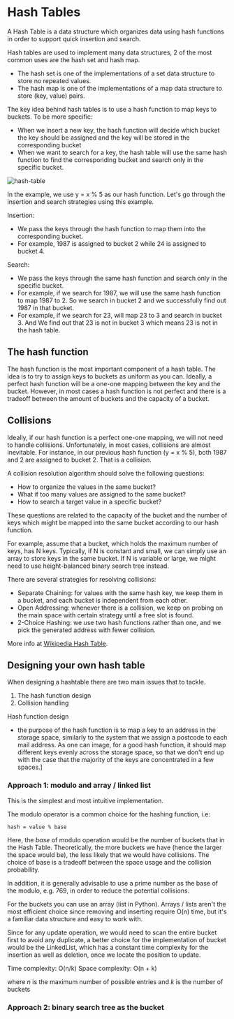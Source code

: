 # Hash Tables

A Hash Table is a data structure which organizes data using hash functions in
order to support quick insertion and search.

Hash tables are used to implement many data structures, 2 of the most common
uses are the hash set and hash map.

- The hash set is one of the implementations of a set data structure to store no
  repeated values.
- The hash map is one of the implementations of a map data structure to store
  (key, value) pairs.

The key idea behind hash tables is to use a hash function to map keys to
buckets. To be more specific:

- When we insert a new key, the hash function will decide which bucket the key
  should be assigned and the key will be stored in the corresponding bucket
- When we want to search for a key, the hash table will use the same hash
  function to find the corresponding bucket and search only in the specific
  bucket.

![hash-table](https://www.dropbox.com/s/km0x4g5mp0lbvs6/hash-table.png?raw=1)

In the example, we use y = x % 5 as our hash function. Let's go through the
insertion and search strategies using this example.

Insertion:

- We pass the keys through the hash function to map them into the corresponding
  bucket.
- For example, 1987 is assigned to bucket 2 while 24 is assigned to bucket 4.

Search:

- We pass the keys through the same hash function and search only in the
  specific bucket.
- For example, if we search for 1987, we will use the same hash function to map
  1987 to 2. So we search in bucket 2 and we successfully find out 1987 in that
  bucket.
- For example, if we search for 23, will map 23 to 3 and search in bucket 3. And
  We find out that 23 is not in bucket 3 which means 23 is not in the hash
  table.

## The hash function

The hash function is the most important component of a hash table. The idea is
to try to assign keys to buckets as uniform as you can. Ideally, a perfect hash
function will be a one-one mapping between the key and the bucket. However, in
most cases a hash function is not perfect and there is a tradeoff between the
amount of buckets and the capacity of a bucket.

## Collisions

Ideally, if our hash function is a perfect one-one mapping, we will not need to
handle collisions. Unfortunately, in most cases, collisions are almost
inevitable. For instance, in our previous hash function (y = x % 5), both 1987
and 2 are assigned to bucket 2. That is a collision.

A collision resolution algorithm should solve the following questions:

- How to organize the values in the same bucket?
- What if too many values are assigned to the same bucket?
- How to search a target value in a specific bucket?

These questions are related to the capacity of the bucket and the number of keys
which might be mapped into the same bucket according to our hash function.

For example, assume that a bucket, which holds the maximum number of keys, has N
keys. Typically, if N is constant and small, we can simply use an array to store
keys in the same bucket. If N is variable or large, we might need to use
height-balanced binary search tree instead.

There are several strategies for resolving collisions:

- Separate Chaining: for values with the same hash key, we keep them in a
  bucket, and each bucket is independent from each other.
- Open Addressing: whenever there is a collision, we keep on probing on the main
  space with certain strategy until a free slot is found.
- 2-Choice Hashing: we use two hash functions rather than one, and we pick the
  generated address with fewer collision.

More info at [Wikipedia Hash Table](https://en.wikipedia.org/wiki/Hash_table).

## Designing your own hash table

When designing a hashtable there are two main issues that to tackle.

1. The hash function design
2. Collision handling

Hash function design

- the purpose of the hash function is to map a key to an address in the
  storage space, similarly to the system that we assign a postcode to each mail
  address. As one can image, for a good hash function, it should map different
  keys evenly across the storage space, so that we don't end up with the case
  that the majority of the keys are concentrated in a few spaces.]

### Approach 1: modulo and array / linked list

This is the simplest and most intuitive implementation.

The modulo operator is a common choice for the hashing function, i.e:

```
hash = value % base
```

Here, the *base* of modulo operation would be the number of buckets that in the
Hash Table. Theoretically, the more buckets we have (hence the larger the space
would be), the less likely that we would have collisions. The choice of base is
a tradeoff between the space usage and the collision probability.

In addition, it is generally advisable to use a prime number as the base of the
modulo, e.g. 769, in order to reduce the potential collisions.

For the buckets you can use an array (list in Python). Arrays / lists aren't the most
efficient choice since removing and inserting require O(n) time, but it's a familiar
data structure and easy to work with.

Since for any update operation, we would need to scan the entire bucket first to
avoid any duplicate, a better choice for the implementation of bucket would be
the LinkedList, which has a constant time complexity for the insertion as well
as deletion, once we locate the position to update.

Time complexity: O(n/k)
Space complexity: O(n + k)

where *n* is the maximum number of possible entries and *k* is the number of buckets

### Approach 2: binary search tree as the bucket
